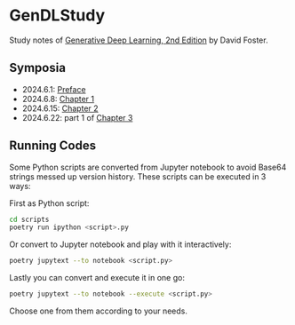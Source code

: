 # GenDLStudy

Study notes of
[Generative Deep Learning, 2nd Edition](https://www.oreilly.com/library/view/generative-deep-learning/9781098134174/)
by David Foster.

## Symposia

* 2024.6.1: [Preface](Preface.md)
* 2024.6.8: [Chapter 1](Chapter1.md)
* 2024.6.15: [Chapter 2](Chapter2.md)
* 2024.6.22: part 1 of [Chapter 3](Chapter3.md)

## Running Codes

Some Python scripts are converted from Jupyter notebook to avoid
Base64 strings messed up version history.
These scripts can be executed in 3 ways:

First as Python script:
```sh
cd scripts
poetry run ipython <script>.py
```

Or convert to Jupyter notebook and play with it interactively:
```sh
poetry jupytext --to notebook <script.py>
```

Lastly you can convert and execute it in one go:
```sh
poetry jupytext --to notebook --execute <script.py>
```

Choose one from them according to your needs.
